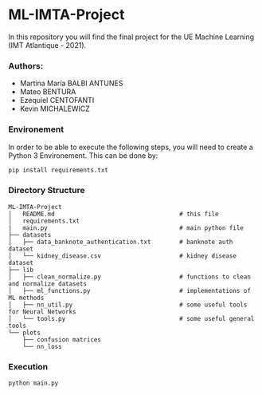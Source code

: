 # ML-IMTA-Project

In this repository you will find the final project for the UE Machine Learning (IMT Atlantique - 2021).

### Authors:

<ul>
  <li>Martina María BALBI ANTUNES</li>
  <li>Mateo BENTURA</li>
  <li>Ezequiel CENTOFANTI</li>
  <li>Kevin MICHALEWICZ</li>
</ul>

### Environement 

In order to be able to execute the following steps, you will need to create a Python 3 Environement.
This can be done by:

```bash
pip install requirements.txt
```

### Directory Structure

```
ML-IMTA-Project
│   README.md                                   # this file
│   requirements.txt
|   main.py                                     # main python file 
├── datasets
│   ├── data_banknote_authentication.txt        # banknote auth dataset
│   └── kidney_disease.csv                      # kidney disease dataset            
├── lib         
│   ├── clean_normalize.py                      # functions to clean and normalize datasets
│   ├── ml_functions.py                         # implementations of ML methods
│   ├── nn_util.py                              # some useful tools for Neural Networks
│   └── tools.py                                # some useful general tools
└── plots                                          
    ├── confusion matrices
    └── nn_loss                          
```

### Execution 

```bash
python main.py 
```